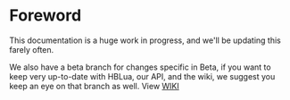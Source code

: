 # Foreword

This documentation is a huge work in progress, and we'll be updating this farely often.

We also have a beta branch for changes specific in Beta, if you want to keep very up-to-date with HBLua, our API, and the wiki, we suggest you keep an eye on that branch as well.
View [WIKI](../../wiki)
